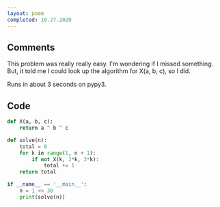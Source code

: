 ```yaml
---
layout: poem
completed: 10.27.2020
---
```


## Comments

This problem was really really easy.  I'm wondering if I missed something.
But, it told me I could look up the algorithm for X(a, b, c), so I did.

Runs in about 3 seconds on pypy3.

## Code

```python
def X(a, b, c):
    return a ^ b ^ c

def solve(n):
    total = 0
    for k in range(1, n + 1):
        if not X(k, 2*k, 3*k):
            total += 1
    return total

if __name__ == '__main__':
    n = 1 << 30
    print(solve(n))
```

